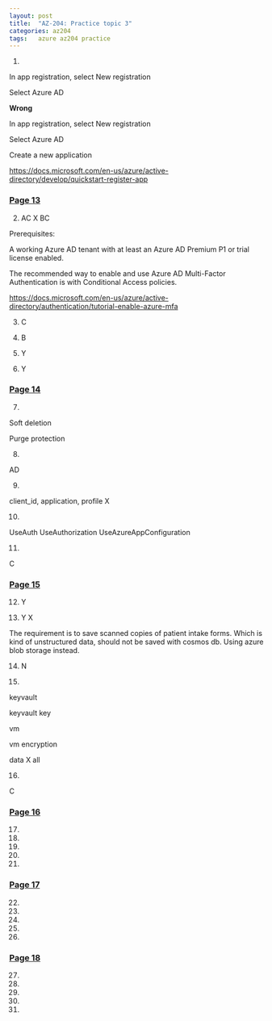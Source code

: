 ```yaml
---
layout: post
title:  "AZ-204: Practice topic 3"
categories: az204
tags:   azure az204 practice
---
```


1. 


In app registration, select New registration

Select Azure AD

**Wrong**

In app registration, select New registration

Select Azure AD

Create a new application

https://docs.microsoft.com/en-us/azure/active-directory/develop/quickstart-register-app


### [Page 13](https://www.examtopics.com/exams/microsoft/az-204/view/13/)

2. AC   X BC

Prerequisites:

A working Azure AD tenant with at least an Azure AD Premium P1 or trial license enabled.

The recommended way to enable and use Azure AD Multi-Factor Authentication is with Conditional Access policies.

https://docs.microsoft.com/en-us/azure/active-directory/authentication/tutorial-enable-azure-mfa

3. C

4. B

5. Y

6. Y


### [Page 14](https://www.examtopics.com/exams/microsoft/az-204/view/14/)

7. 
Soft deletion

Purge protection

8. 
AD

9.
client_id, application, profile     X



10. 
UseAuth
UseAuthorization
UseAzureAppConfiguration

11. 
C

### [Page 15](https://www.examtopics.com/exams/microsoft/az-204/view/15/)

12. Y

13. Y   X

The requirement is to save scanned copies of patient intake forms.
Which is kind of unstructured data, should not be saved with cosmos db.
Using azure blob storage instead.

14. N

15. 
keyvault

keyvault key

vm

vm encryption

data X all

16. 
C


### [Page 16](https://www.examtopics.com/exams/microsoft/az-204/view/16/)

17. 

18. 

19. 

20. 

21. 

### [Page 17](https://www.examtopics.com/exams/microsoft/az-204/view/17/)

22. 

23. 

24. 

25. 

26. 


### [Page 18](https://www.examtopics.com/exams/microsoft/az-204/view/18/)

27. 

28. 

29. 

30. 

31. 